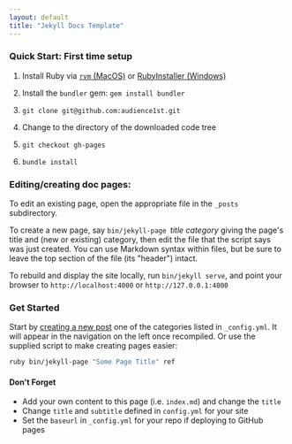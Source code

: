 ```yaml
---
layout: default
title: "Jekyll Docs Template"
---
```


### Quick Start: First time setup

1. Install Ruby
via [`rvm` (MacOS)](https://rvm.io) or [RubyInstaller
(Windows)](https://rubyinstaller.org/)

2. Install the `bundler` gem: `gem install bundler`

2. `git clone git@github.com:audience1st.git`

3. Change to the directory of the downloaded code tree

4. `git checkout gh-pages`

5. `bundle install`

### Editing/creating doc pages:

To edit an existing page, open the appropriate file in the `_posts`
subdirectory.

To create a new page, say `bin/jekyll-page `*title* *category* giving
the page's title and (new or existing) category, then edit the file that
the script says was just created.  You can use Markdown syntax within
files, but be sure to leave the top section of the file (its "header")
intact.

To rebuild and display the site locally, run `bin/jekyll serve`, and
point your browser to `http://localhost:4000` or `http://127.0.0.1:4000`

### Get Started

Start by [creating a new post](http://jekyllrb.com/docs/posts/) one of the categories listed in `_config.yml`. It will appear in the navigation on the left once recompiled. Or use the supplied script to make creating pages easier:

```bash
ruby bin/jekyll-page "Some Page Title" ref
```

#### Don't Forget

- Add your own content to this page (i.e. `index.md`) and change the `title`
- Change `title` and `subtitle` defined in `config.yml` for your site
- Set the `baseurl` in `_config.yml` for your repo if deploying to GitHub pages
